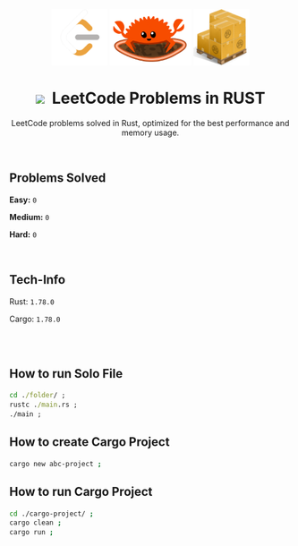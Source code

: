<div align="center" >
<img style="height:100px;" src=".github/assets/leetcode.png" >
<img style="height:100px;" src=".github/assets/rust.gif" >
<img style="height:100px;" src=".github/assets/cargo.png" >


# <img style="width:30px;" src="https://static-00.iconduck.com/assets.00/light-bulb-emoji-676x1024-9a89i8im.png" /><span>&nbsp;</span>  LeetCode Problems in RUST

LeetCode problems solved in Rust, optimized for the best performance and memory usage.
</div>

<br />

## Problems Solved

**Easy:** `0`

**Medium:** `0`

**Hard:** `0`

<br />

## Tech-Info

Rust: `1.78.0`

Cargo: `1.78.0`

<br />

<br />

## How to run Solo File

```cmd
cd ./folder/ ;
rustc ./main.rs ;
./main ; 
```

## How to create Cargo Project

```sh
cargo new abc-project ;
```

## How to run Cargo Project

```sh
cd ./cargo-project/ ;
cargo clean ;
cargo run ;
```

<br />
